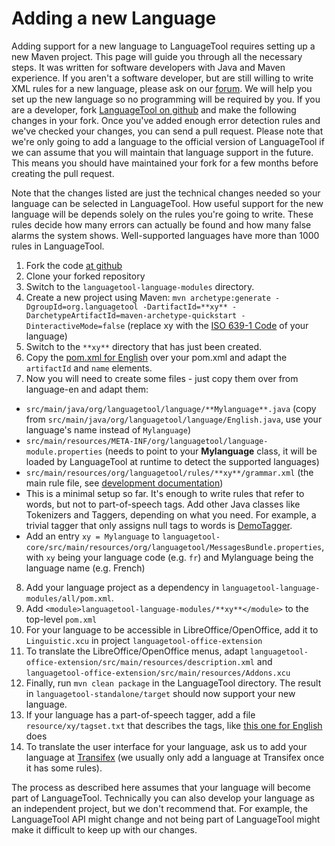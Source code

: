 # Adding a new Language

Adding support for a new language to LanguageTool requires setting up a 
new Maven project. This page will guide you through all the necessary 
steps. It was written for software developers with Java and Maven 
experience. If you aren't a software developer, but are still willing 
to write XML rules for a new language, please ask on our 
[forum](https://forum.languagetool.org/). We will help you set up the 
new language so no programming will be required by you. If you are a 
developer, fork [LanguageTool on 
github](https://github.com/languagetool-org/languagetool) and make the 
following changes in your fork. Once you've added enough error 
detection rules and we've checked your changes, you can send a pull 
request. Please note that we're only going to add a language to the 
official version of LanguageTool if we can assume that you will 
maintain that language support in the future. This means you should 
have maintained your fork for a few months before creating the pull 
request.

Note that the changes listed are just the technical changes needed so 
your language can be selected in LanguageTool. How useful support for 
the new language will be depends solely on the rules you're going to 
write. These rules decide how many errors can actually be found and how 
many false alarms the system shows. Well-supported languages have more 
than 1000 rules in LanguageTool.

1. Fork the code [at github](https://github.com/languagetool-org/languagetool)
2. Clone your forked repository
3. Switch to the `languagetool-language-modules` directory.
4. Create a new project using Maven: `mvn archetype:generate -DgroupId=org.languagetool -DartifactId=**xy** -DarchetypeArtifactId=maven-archetype-quickstart -DinteractiveMode=false` (replace xy with the [ISO 639-1 Code](http://www.loc.gov/standards/iso639-2/php/code_list.php) of your language)
5. Switch to the `**xy**` directory that has just been created.
6. Copy the [pom.xml for English](https://github.com/languagetool-org/languagetool/blob/master/languagetool-language-modules/en/pom.xml) over your pom.xml and adapt the `artifactId` and `name` elements.
7. Now you will need to create some files - just copy them over from language-en and adapt them:
 - `src/main/java/org/languagetool/language/**Mylanguage**.java` (copy from `src/main/java/org/languagetool/language/English.java`, use your language's name instead of `Mylanguage`)
 - `src/main/resources/META-INF/org/languagetool/language-module.properties` (needs to point to your **Mylanguage** class, it will be loaded by LanguageTool at runtime to detect the supported languages)
 - `src/main/resources/org/languagetool/rules/**xy**/grammar.xml` (the main rule file, see [development documentation](http://www.languagetool.org/development/#checkout))
 - This is a minimal setup so far. It's enough to write rules that refer to words, but not to part-of-speech tags. Add other Java classes like Tokenizers and Taggers, depending on what you need. For example, a trivial tagger that only assigns null tags to words is [DemoTagger](https://github.com/languagetool-org/languagetool/blob/master/languagetool-core/src/main/java/org/languagetool/tagging/xx/DemoTagger.java).
 - Add an entry `xy = Mylanguage` to `languagetool-core/src/main/resources/org/languagetool/MessagesBundle.properties`, with `xy` being your language code (e.g. `fr`) and Mylanguage being the language name (e.g. French)
8. Add your language project as a dependency in `languagetool-language-modules/all/pom.xml`.
9. Add `<module>languagetool-language-modules/**xy**</module>` to the top-level `pom.xml`
10. For your language to be accessible in LibreOffice/OpenOffice, add it to `Linguistic.xcu` in project `languagetool-office-extension`
11. To translate the LibreOffice/OpenOffice menus, adapt `languagetool-office-extension/src/main/resources/description.xml` and `languagetool-office-extension/src/main/resources/Addons.xcu`
12. Finally, run `mvn clean package` in the LanguageTool directory. The result in `languagetool-standalone/target` should now support your new language.
13. If your language has a part-of-speech tagger, add a file `resource/xy/tagset.txt` that describes the tags, like [this one for English](https://github.com/languagetool-org/languagetool/blob/master/languagetool-language-modules/en/src/main/resources/org/languagetool/resource/en/tagset.txt) does
14. To translate the user interface for your language, ask us to add your language at [Transifex](https://www.transifex.com/) (we usually only add a language at Transifex once it has some rules).

The process as described here assumes that your language will become 
part of LanguageTool. Technically you can also develop your language as 
an independent project, but we don't recommend that. For example, the 
LanguageTool API might change and not being part of LanguageTool might 
make it difficult to keep up with our changes.
